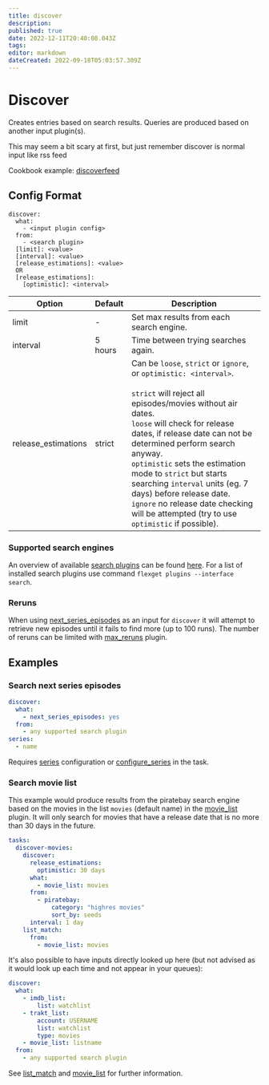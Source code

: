 ```yaml
---
title: discover
description: 
published: true
date: 2022-12-11T20:40:08.043Z
tags: 
editor: markdown
dateCreated: 2022-09-18T05:03:57.309Z
---
```


# Discover
Creates entries based on search results. Queries are produced based on another input plugin(s).


This may seem a bit scary at first, but just remember discover is normal input like rss feed

Cookbook example: [discoverfeed](/Cookbook/Movies/discoverfeed)

## Config Format
```text
discover:
  what:
    - <input plugin config>
  from:
    - <search plugin>
  [limit]: <value>
  [interval]: <value>
  [release_estimations]: <value>
  OR
  [release_estimations]:
    [optimistic]: <interval>
```

| Option | Default | Description |
| --- | --- | --- |
|limit| - | Set max results from each search engine. |
|<a name="interval"></a>interval| 5 hours| Time between trying searches again. |
|release_estimations|strict|Can be `loose`, `strict` or `ignore`, or `optimistic: <interval>`. <br/><br/> `strict` will reject all episodes/movies without air dates.<br/> `loose` will check for release dates, if release date can not be determined perform search anyway.<br/>`optimistic` sets the estimation mode to `strict` but starts searching `interval` units (eg. 7 days) before release date. <br/>`ignore` no release date checking will be attempted (try to use `optimistic` if possible).|

### Supported search engines
An overview of available [search plugins](/Searches) can be found [here](/Searches). For a list of installed search plugins use command `flexget plugins --interface search`.

### Reruns
When using [next_series_episodes](/Plugins/next_series_episodes) as an input for `discover` it will attempt to retrieve new episodes until it fails to find more (up to 100 runs). The number of reruns can be limited with [max_reruns](/Plugins/max_reruns) plugin.

## Examples

### Search next series episodes
```yaml
discover:
  what:
    - next_series_episodes: yes
  from:
    - any supported search plugin
series:
  - name
```

Requires [series](/Plugins/series) configuration or [configure_series](/Plugins/configure_series) in the task.

### Search movie list
This example would produce results from the piratebay search engine based on the movies in the list `movies` (default name) in the [movie_list](/Plugins/List/movie_list) plugin. It will only search for movies that have a release date that is no more than 30 days in the future.

```yaml
tasks:
  discover-movies:
    discover:
      release_estimations:
        optimistic: 30 days
      what:
        - movie_list: movies
      from:
        - piratebay:
            category: "highres movies"
            sort_by: seeds
      interval: 1 day
    list_match:
      from:
        - movie_list: movies
```

It's also possible to have inputs directly looked up here (but not advised as it would look up each time and not appear in your queues):

```yaml
discover:
  what:
    - imdb_list:
        list: watchlist
    - trakt_list:
        account: USERNAME
        list: watchlist
        type: movies
    - movie_list: listname
  from:
    - any supported search plugin
```

See [list_match](/Plugins/List/list_match) and [movie_list](/Plugins/List/movie_list) for further information.

